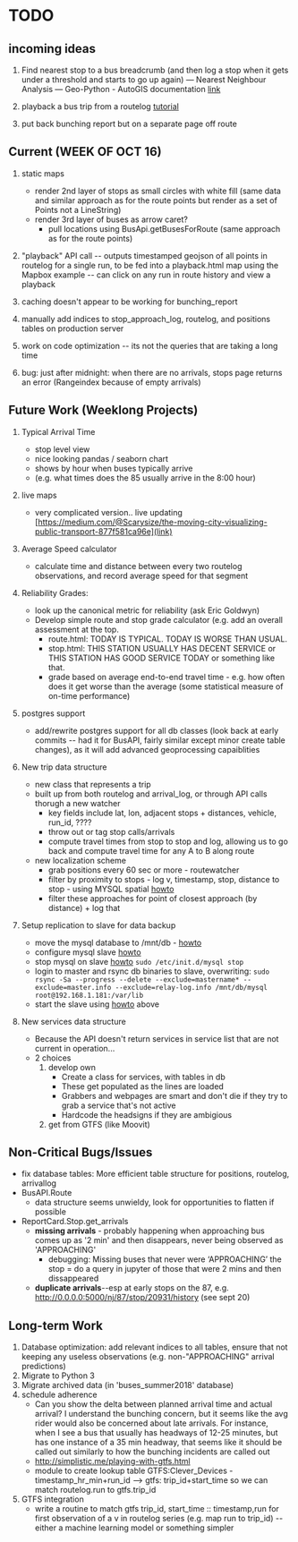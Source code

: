 # TODO

## incoming ideas
1. Find nearest stop to a bus breadcrumb (and then log a stop when it gets under a threshold and starts to go up again) — Nearest Neighbour Analysis — Geo-Python - AutoGIS documentation [link](https://automating-gis-processes.github.io/2017/lessons/L3/nearest-neighbour.html)

2. playback a bus trip from a routelog [tutorial](https://www.mapbox.com/mapbox-gl-js/example/live-update-feature/)
3. put back bunching report but on a separate page off route


## Current (WEEK OF OCT 16)

1. static maps
    - render 2nd layer of stops as small circles with white fill (same data and similar approach as for the route points but render as a set of Points not a LineString)
    - render 3rd layer of buses as arrow caret?
        - pull locations using BusApi.getBusesForRoute (same approach as for the route points)
    
1. "playback" API call -- outputs timestamped geojson of all points in routelog for a single run, to be fed into a playback.html map using the Mapbox example -- can click on any run in route history and view a playback
         
1. caching doesn't appear to be working for bunching_report
1. manually add indices to stop_approach_log, routelog, and positions tables on production server
1. work on code optimization -- its not the queries that are taking a long time
1. bug: just after midnight: when there are no arrivals, stops page returns an error (Rangeindex because of empty arrivals)


## Future Work (Weeklong Projects)
1. Typical Arrival Time
    - stop level view
    - nice looking pandas / seaborn chart
    - shows by hour when buses typically arrive
    - (e.g. what times does the 85 usually arrive in the 8:00 hour)

1. live maps
    - very complicated version.. live updating
    [https://medium.com/@Scarysize/the-moving-city-visualizing-public-transport-877f581ca96e](link)    

1. Average Speed calculator
    - calculate time and distance between every two routelog observations, and record average speed for that segment
    
1. Reliability Grades: 
    - look up the canonical metric for reliability (ask Eric Goldwyn)
    - Develop simple route and stop grade calculator (e.g. add an overall assessment at the top.
        - route.html: TODAY IS TYPICAL. TODAY IS WORSE THAN USUAL. 
        - stop.html: THIS STATION USUALLY HAS DECENT SERVICE or THIS STATION HAS GOOD SERVICE TODAY or something like that.
        - grade based on average end-to-end travel time - e.g. how often does it get worse than the average (some statistical measure of on-time performance)
        
1. postgres support
    - add/rewrite postgres support for all db classes (look back at early commits -- had it for BusAPI, fairly similar except minor create table changes), as it will add advanced geoprocessing capaiblities
        
1. New trip data structure
    - new class that represents a trip
    - built up from both routelog and arrival_log, or through API calls thorugh a new watcher
        - key fields include lat, lon, adjacent stops + distances, vehicle, run_id, ????
        - throw out or tag stop calls/arrivals
        - compute travel times from stop to stop and log, allowing us to go back and compute travel time for any A to B along route
    - new localization scheme
        - grab positions every 60 sec or more - routewatcher
        - filter by proximity to stops - log v, timestamp, stop, distance to stop - using MYSQL spatial [howto](https://www.percona.com/blog/2013/10/21/using-the-new-mysql-spatial-functions-5-6-for-geo-enabled-applications/)
        - filter these approaches for point of closest approach (by distance) + log that
        
 1. Setup replication to slave for data backup
    - move the mysql database to /mnt/db - [howto](https://www.digitalocean.com/community/tutorials/how-to-move-a-mysql-data-directory-to-a-new-location-on-ubuntu-16-04)
    - configure mysql slave [howto](https://www.digitalocean.com/community/tutorials/how-to-set-up-master-slave-replication-in-mysql)
    - stop mysql on slave [howto](https://www.electricmonk.nl/log/2016/11/06/very-fast-mysql-slave-setup-with-zero-downtime-using-rsync/) `sudo /etc/init.d/mysql stop`
    - login to master and rsync db binaries to slave, overwriting: `sudo rsync -Sa --progress --delete --exclude=mastername* --exclude=master.info --exclude=relay-log.info /mnt/db/mysql root@192.168.1.181:/var/lib`
    - start the slave using [howto](https://www.digitalocean.com/community/tutorials/how-to-set-up-master-slave-replication-in-mysql) above
      
1. New services data structure
    - Because the API doesn't return services in service list that are not current in operation...
    - 2 choices
        1. develop own
            - Create a class for services, with tables in db
            - These get populated as the lines are loaded
            - Grabbers and webpages are smart and don't die if they try to grab a service that's not active
            - Hardcode the headsigns if they are ambigious 
        2. get from GTFS (like Moovit)
    
## Non-Critical Bugs/Issues

- fix database tables: More efficient table structure for positions, routelog, arrivallog
- BusAPI.Route
    - data structure seems unwieldy, look for opportunities to flatten if possible
- ReportCard.Stop.get_arrivals
    - **missing arrivals** - probably happening when approaching bus comes up as '2 min' and then disappears, never being observed as 'APPROACHING'
        - debugging: Missing buses that never were ‘APPROACHING’ the stop = do a query in jupyter of those that were 2 mins and then dissappeared
    - **duplicate arrivals**--esp at early stops on the 87, e.g. http://0.0.0.0:5000/nj/87/stop/20931/history (see sept 20)

## Long-term Work
1. Database optimization: add relevant indices to all tables, ensure that not keeping any useless observations (e.g. non-"APPROACHING" arrival predictions)
1. Migrate to Python 3
1. Migrate archived data (in 'buses_summer2018' database)
1. schedule adherence 
    - Can you show the delta between planned arrival time and actual arrival? I understand the bunching concern, but it seems like the avg rider would also be concerned about late arrivals. For instance, when I see a bus that usually has headways of 12-25 minutes, but has one instance of a 35 min headway, that seems like it should be called out similarly to how the bunching incidents are called out 
    - http://simplistic.me/playing-with-gtfs.html
    - module to create lookup table GTFS:Clever_Devices - timestamp_hr_min+run_id --> gtfs: trip_id+start_time so we can match routelog.run to gtfs.trip_id
1. GTFS integration 
    - write a routine to match gtfs trip_id, start_time :: timestamp,run for first observation of a v in routelog series (e.g. map run to trip_id) -- either a machine learning model or something simpler 


